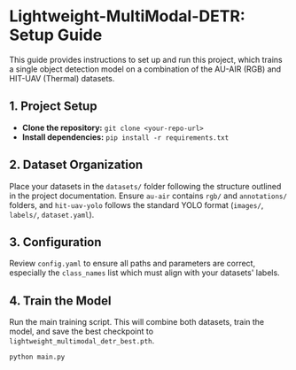 # Lightweight-MultiModal-DETR: Setup Guide

This guide provides instructions to set up and run this project, which trains a single object detection model on a combination of the AU-AIR (RGB) and HIT-UAV (Thermal) datasets.

## 1. Project Setup

- **Clone the repository:** `git clone <your-repo-url>`
- **Install dependencies:** `pip install -r requirements.txt`

## 2. Dataset Organization

Place your datasets in the `datasets/` folder following the structure outlined in the project documentation. Ensure `au-air` contains `rgb/` and `annotations/` folders, and `hit-uav-yolo` follows the standard YOLO format (`images/`, `labels/`, `dataset.yaml`).

## 3. Configuration

Review `config.yaml` to ensure all paths and parameters are correct, especially the `class_names` list which must align with your datasets' labels.

## 4. Train the Model

Run the main training script. This will combine both datasets, train the model, and save the best checkpoint to `lightweight_multimodal_detr_best.pth`.

```bash
python main.py
```

